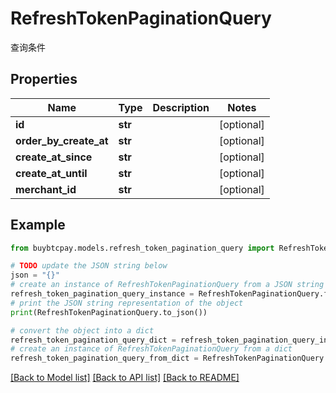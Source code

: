 # RefreshTokenPaginationQuery

查询条件

## Properties

Name | Type | Description | Notes
------------ | ------------- | ------------- | -------------
**id** | **str** |  | [optional] 
**order_by_create_at** | **str** |  | [optional] 
**create_at_since** | **str** |  | [optional] 
**create_at_until** | **str** |  | [optional] 
**merchant_id** | **str** |  | [optional] 

## Example

```python
from buybtcpay.models.refresh_token_pagination_query import RefreshTokenPaginationQuery

# TODO update the JSON string below
json = "{}"
# create an instance of RefreshTokenPaginationQuery from a JSON string
refresh_token_pagination_query_instance = RefreshTokenPaginationQuery.from_json(json)
# print the JSON string representation of the object
print(RefreshTokenPaginationQuery.to_json())

# convert the object into a dict
refresh_token_pagination_query_dict = refresh_token_pagination_query_instance.to_dict()
# create an instance of RefreshTokenPaginationQuery from a dict
refresh_token_pagination_query_from_dict = RefreshTokenPaginationQuery.from_dict(refresh_token_pagination_query_dict)
```
[[Back to Model list]](../README.md#documentation-for-models) [[Back to API list]](../README.md#documentation-for-api-endpoints) [[Back to README]](../README.md)


